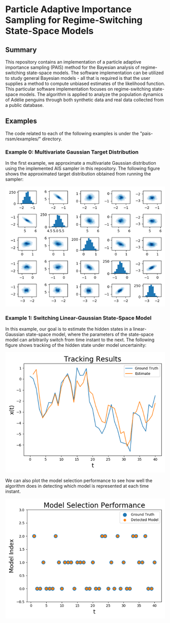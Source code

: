 # Particle Adaptive Importance Sampling for Regime-Switching State-Space Models

## Summary
This repository contains an implementation of a particle adaptive importance sampling (PAIS) method for the 
Bayesian analysis of regime-switching state-space models. The software implementation can be utilized to study general 
Bayesian models - all that is required is that the user supplies a method to compute unbiased estimates of the 
likelihood function. This particular software implementation focuses on regime-switching state-space models. The 
algorithm is applied to analyze the population dynamics of Adélie penguins through both synthetic data and real data 
collected from a public database. 


## Examples
The code related to each of the following examples is under the "pais-rssm/examples/" directory. 

### Example 0: Multivariate Gaussian Target Distribution
In the first example, we approximate a multivariate Gaussian distribution using the implemented AIS sampler in this
repository. The following figure shows the approximated target distribution obtained from running the sampler:

![alt text](https://github.com/yellaham/pais-rssm/blob/master/figures/ex0_target_contour_plot.png "Logo Title Text 1")


### Example 1: Switching Linear-Gaussian State-Space Model
In this example, our goal is to estimate the hidden states in a linear-Gaussian state-space model, where the parameters
of the state-space model can arbitrarily switch from time instant to the next. The following figure shows tracking of 
the hidden state under model uncertainity:

![alt text](https://github.com/yellaham/pais-rssm/blob/master/figures/ex1_tracking_performance.png "Logo Title Text 1")

We can also plot the model selection performance to see how well the algorithm does in detecting which model is 
represented at each time instant. 

![alt text](https://github.com/yellaham/pais-rssm/blob/master/figures/ex1_model_selection_performance.png "Logo Title Text 1")
